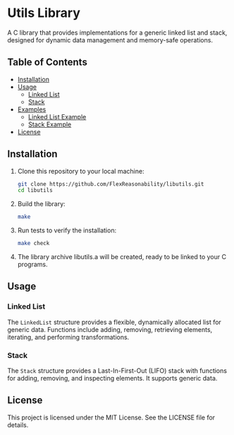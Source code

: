 # Utils Library

A C library that provides implementations for a generic linked list and stack, designed for dynamic data management and memory-safe operations.

## Table of Contents

- [Installation](#installation)
- [Usage](#usage)
  - [Linked List](#linked-list)
  - [Stack](#stack)
- [Examples](#examples)
  - [Linked List Example](#linked-list-example)
  - [Stack Example](#stack-example)
- [License](#license)

## Installation

1. Clone this repository to your local machine:

   ```bash
   git clone https://github.com/FlexReasonability/libutils.git
   cd libutils
   ```

2. Build the library:

   ```bash
   make
   ```

3. Run tests to verify the installation:

   ```bash
   make check
   ```

4. The library archive libutils.a will be created, ready to be linked to your C programs.

## Usage

### Linked List

The `LinkedList` structure provides a flexible, dynamically allocated list for generic data. Functions include adding, removing, retrieving elements, iterating, and performing transformations.

### Stack

The `Stack` structure provides a Last-In-First-Out (LIFO) stack with functions for adding, removing, and inspecting elements. It supports generic data.

## License

This project is licensed under the MIT License. See the LICENSE file for details.
